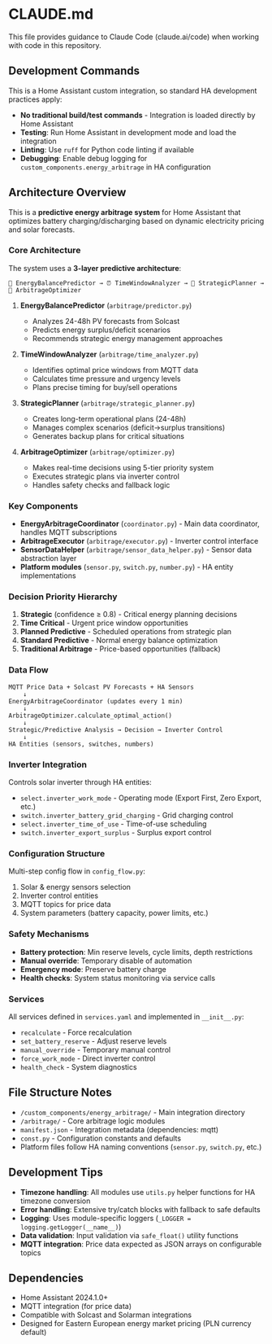 # CLAUDE.md

This file provides guidance to Claude Code (claude.ai/code) when working with code in this repository.

## Development Commands

This is a Home Assistant custom integration, so standard HA development practices apply:

- **No traditional build/test commands** - Integration is loaded directly by Home Assistant
- **Testing**: Run Home Assistant in development mode and load the integration
- **Linting**: Use `ruff` for Python code linting if available
- **Debugging**: Enable debug logging for `custom_components.energy_arbitrage` in HA configuration

## Architecture Overview

This is a **predictive energy arbitrage system** for Home Assistant that optimizes battery charging/discharging based on dynamic electricity pricing and solar forecasts.

### Core Architecture

The system uses a **3-layer predictive architecture**:

```
🔮 EnergyBalancePredictor → ⏰ TimeWindowAnalyzer → 🎯 StrategicPlanner → 🎲 ArbitrageOptimizer
```

1. **EnergyBalancePredictor** (`arbitrage/predictor.py`)
   - Analyzes 24-48h PV forecasts from Solcast
   - Predicts energy surplus/deficit scenarios
   - Recommends strategic energy management approaches

2. **TimeWindowAnalyzer** (`arbitrage/time_analyzer.py`) 
   - Identifies optimal price windows from MQTT data
   - Calculates time pressure and urgency levels
   - Plans precise timing for buy/sell operations

3. **StrategicPlanner** (`arbitrage/strategic_planner.py`)
   - Creates long-term operational plans (24-48h)
   - Manages complex scenarios (deficit→surplus transitions)
   - Generates backup plans for critical situations

4. **ArbitrageOptimizer** (`arbitrage/optimizer.py`)
   - Makes real-time decisions using 5-tier priority system
   - Executes strategic plans via inverter control
   - Handles safety checks and fallback logic

### Key Components

- **EnergyArbitrageCoordinator** (`coordinator.py`) - Main data coordinator, handles MQTT subscriptions
- **ArbitrageExecutor** (`arbitrage/executor.py`) - Inverter control interface  
- **SensorDataHelper** (`arbitrage/sensor_data_helper.py`) - Sensor data abstraction layer
- **Platform modules** (`sensor.py`, `switch.py`, `number.py`) - HA entity implementations

### Decision Priority Hierarchy

1. **Strategic** (confidence ≥ 0.8) - Critical energy planning decisions
2. **Time Critical** - Urgent price window opportunities  
3. **Planned Predictive** - Scheduled operations from strategic plan
4. **Standard Predictive** - Normal energy balance optimization
5. **Traditional Arbitrage** - Price-based opportunities (fallback)

### Data Flow

```
MQTT Price Data + Solcast PV Forecasts + HA Sensors
    ↓
EnergyArbitrageCoordinator (updates every 1 min)
    ↓
ArbitrageOptimizer.calculate_optimal_action()
    ↓
Strategic/Predictive Analysis → Decision → Inverter Control
    ↓
HA Entities (sensors, switches, numbers)
```

### Inverter Integration

Controls solar inverter through HA entities:
- `select.inverter_work_mode` - Operating mode (Export First, Zero Export, etc.)
- `switch.inverter_battery_grid_charging` - Grid charging control
- `select.inverter_time_of_use` - Time-of-use scheduling
- `switch.inverter_export_surplus` - Surplus export control

### Configuration Structure

Multi-step config flow in `config_flow.py`:
1. Solar & energy sensors selection
2. Inverter control entities  
3. MQTT topics for price data
4. System parameters (battery capacity, power limits, etc.)

### Safety Mechanisms

- **Battery protection**: Min reserve levels, cycle limits, depth restrictions
- **Manual override**: Temporary disable of automation
- **Emergency mode**: Preserve battery charge
- **Health checks**: System status monitoring via service calls

### Services

All services defined in `services.yaml` and implemented in `__init__.py`:
- `recalculate` - Force recalculation 
- `set_battery_reserve` - Adjust reserve levels
- `manual_override` - Temporary manual control
- `force_work_mode` - Direct inverter control
- `health_check` - System diagnostics

## File Structure Notes

- `/custom_components/energy_arbitrage/` - Main integration directory
- `/arbitrage/` - Core arbitrage logic modules
- `manifest.json` - Integration metadata (dependencies: mqtt)
- `const.py` - Configuration constants and defaults
- Platform files follow HA naming conventions (`sensor.py`, `switch.py`, etc.)

## Development Tips

- **Timezone handling**: All modules use `utils.py` helper functions for HA timezone conversion
- **Error handling**: Extensive try/catch blocks with fallback to safe defaults
- **Logging**: Uses module-specific loggers (`_LOGGER = logging.getLogger(__name__)`)
- **Data validation**: Input validation via `safe_float()` utility functions
- **MQTT integration**: Price data expected as JSON arrays on configurable topics

## Dependencies

- Home Assistant 2024.1.0+
- MQTT integration (for price data)
- Compatible with Solcast and Solarman integrations
- Designed for Eastern European energy market pricing (PLN currency default)